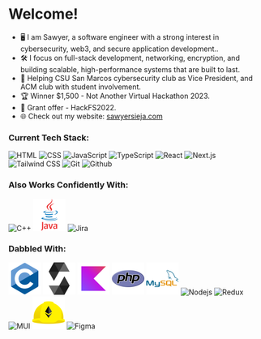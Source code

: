 # Welcome! 

+ 🖥️ I am Sawyer, a software engineer with a strong interest in cybersecurity, web3, and secure application development..
+ 🛠️ I focus on full-stack development, networking, encryption, and building scalable, high-performance systems that are built to last.
+ 📢 Helping CSU San Marcos cybersecurity club as Vice President, and ACM club with student involvement.
+ 🏆 Winner $1,500 - Not Another Virtual Hackathon 2023.
+ 🏅 Grant offer - HackFS2022.
+ 🌐 Check out my website: [sawyersieja.com](https://sawyersieja.com)


### **Current Tech Stack:**

<img src="https://cdn.jsdelivr.net/gh/devicons/devicon/icons/html5/html5-plain-wordmark.svg" alt="HTML" width="64" height="64" /> <img src="https://cdn.jsdelivr.net/gh/devicons/devicon/icons/css3/css3-plain-wordmark.svg" alt="CSS" width="64" height="64" /> <img src="https://cdn.jsdelivr.net/gh/devicons/devicon/icons/javascript/javascript-original.svg" alt="JavaScript" width="64" height="64" /> <img src="https://cdn.jsdelivr.net/gh/devicons/devicon@latest/icons/typescript/typescript-original.svg" alt="TypeScript" width="64" height="64" /> <img src="https://cdn.jsdelivr.net/gh/devicons/devicon/icons/react/react-original.svg" alt="React" width="64" height="64" /> <img src="https://cdn.jsdelivr.net/gh/devicons/devicon@latest/icons/nextjs/nextjs-original.svg" alt="Next.js" width="64" height="64" /> <img src="https://cdn.jsdelivr.net/gh/devicons/devicon@latest/icons/tailwindcss/tailwindcss-original-wordmark.svg" alt="Tailwind CSS" width="64" height="64" /> <img src="https://cdn.jsdelivr.net/gh/devicons/devicon/icons/git/git-plain-wordmark.svg" alt="Git" width="64" height="64" /> <img src="https://cdn.jsdelivr.net/gh/devicons/devicon/icons/github/github-original-wordmark.svg" alt="Github" width="64" height="64" />


### **Also Works Confidently With:**

<img src="https://cdn.jsdelivr.net/gh/devicons/devicon/icons/cplusplus/cplusplus-original.svg" alt="C++" width="64" height="64"/> <img src="https://raw.githubusercontent.com/devicons/devicon/6910f0503efdd315c8f9b858234310c06e04d9c0/icons/java/java-original-wordmark.svg" alt="Java" width="64" height="64"/> <img src="https://cdn.jsdelivr.net/gh/devicons/devicon/icons/jira/jira-original-wordmark.svg" alt="Jira" width="64" height="64" />



### **Dabbled With:**

<img src="https://raw.githubusercontent.com/devicons/devicon/6910f0503efdd315c8f9b858234310c06e04d9c0/icons/c/c-original.svg" alt="C" width="64" height="64"/> <img src="https://raw.githubusercontent.com/devicons/devicon/6910f0503efdd315c8f9b858234310c06e04d9c0/icons/solidity/solidity-original.svg" alt="Solidity" width="64" height="64" /> <img src="https://raw.githubusercontent.com/devicons/devicon/6910f0503efdd315c8f9b858234310c06e04d9c0/icons/kotlin/kotlin-original.svg" alt="Kotlin" width="64" height="64"/> <img src="https://raw.githubusercontent.com/devicons/devicon/ca28c779441053191ff11710fe24a9e6c23690d6/icons/php/php-original.svg" alt="php" width="64" height="64"/> <img src="https://raw.githubusercontent.com/devicons/devicon/ca28c779441053191ff11710fe24a9e6c23690d6/icons/mysql/mysql-original-wordmark.svg" alt="MySQL" width="64" height="64"/> <img src="https://cdn.jsdelivr.net/gh/devicons/devicon/icons/nodejs/nodejs-original-wordmark.svg" alt="Nodejs" width="64" height="64" /> <img src="https://cdn.jsdelivr.net/gh/devicons/devicon/icons/redux/redux-original.svg" alt="Redux" width="64" height="64" /> <img src="https://cdn.jsdelivr.net/gh/devicons/devicon/icons/materialui/materialui-original.svg" alt="MUI" width="64" height="64" /> <img src="https://raw.githubusercontent.com/devicons/devicon/6910f0503efdd315c8f9b858234310c06e04d9c0/icons/hardhat/hardhat-original.svg" alt="Hardhat" width="64" height="64"/> <img src="https://cdn.jsdelivr.net/gh/devicons/devicon/icons/figma/figma-original.svg" alt="Figma" width="64" height="64" />         
